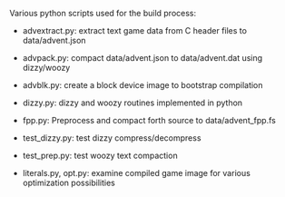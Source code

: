 Various python scripts used for the build process:

- advextract.py: extract text game data from C header files to data/advent.json
- advpack.py: compact data/advent.json to data/advent.dat using dizzy/woozy
- advblk.py: create a block device image to bootstrap compilation
- dizzy.py: dizzy and woozy routines implemented in python
- fpp.py: Preprocess and compact forth source to data/advent_fpp.fs

- test_dizzy.py: test dizzy compress/decompress
- test_prep.py: test woozy text compaction

- literals.py, opt.py: examine compiled game image for various optimization possibilities
